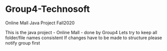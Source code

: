 # Group4-Technosoft
Online Mall Java Project Fall2020

This is the java project - Online Mall - done by Group4
Lets try to keep all folder/file names consistent
If changes have to be made to structure please notify group first